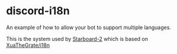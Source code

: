 # discord-i18n
An example of how to allow your bot to support multiple languages.

This is the system used by [Starboard-2](https://github.com/CircuitsBots/Starboard-2) which is based on [XuaTheGrate/i18n](https://github.com/XuaTheGrate/i18n)
